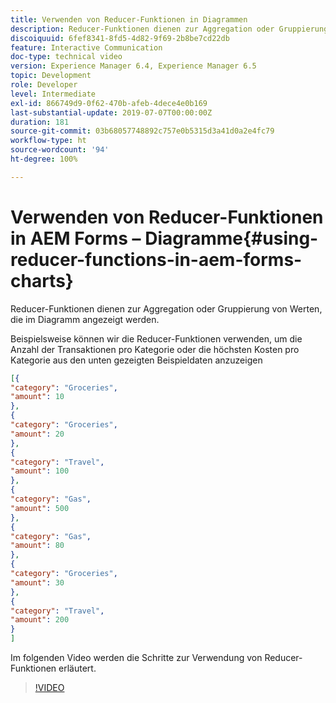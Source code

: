 ```yaml
---
title: Verwenden von Reducer-Funktionen in Diagrammen
description: Reducer-Funktionen dienen zur Aggregation oder Gruppierung von Werten, die im Diagramm angezeigt werden. Im folgenden Video werden die Schritte zur Verwendung von Reducer-Funktionen erläutert.
discoiquuid: 6fef8341-8fd5-4d82-9f69-2b8be7cd22db
feature: Interactive Communication
doc-type: technical video
version: Experience Manager 6.4, Experience Manager 6.5
topic: Development
role: Developer
level: Intermediate
exl-id: 866749d9-0f62-470b-afeb-4dece4e0b169
last-substantial-update: 2019-07-07T00:00:00Z
duration: 181
source-git-commit: 03b68057748892c757e0b5315d3a41d0a2e4fc79
workflow-type: ht
source-wordcount: '94'
ht-degree: 100%

---
```


# Verwenden von Reducer-Funktionen in AEM Forms – Diagramme{#using-reducer-functions-in-aem-forms-charts}

Reducer-Funktionen dienen zur Aggregation oder Gruppierung von Werten, die im Diagramm angezeigt werden.


Beispielsweise können wir die Reducer-Funktionen verwenden, um die Anzahl der Transaktionen pro Kategorie oder die höchsten Kosten pro Kategorie aus den unten gezeigten Beispieldaten anzuzeigen

```json
[{
"category": "Groceries",
"amount": 10
},
{
"category": "Groceries",
"amount": 20
},
{
"category": "Travel",
"amount": 100
},
{
"category": "Gas",
"amount": 500
},
{
"category": "Gas",
"amount": 80
},
{
"category": "Groceries",
"amount": 30
},
{
"category": "Travel",
"amount": 200
}
]
```

Im folgenden Video werden die Schritte zur Verwendung von Reducer-Funktionen erläutert.

>[!VIDEO](https://video.tv.adobe.com/v/21368?quality=12&learn=on)
